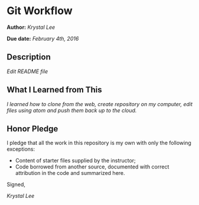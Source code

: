 # Git Workflow

**Author:** _Krystal Lee_

**Due date:** _February 4th, 2016_

## Description

_Edit README file_

## What I Learned from This

_I learned how to clone from the web, create repository on my computer, edit files using atom and push them back up to the cloud._

## Honor Pledge

I pledge that all the work in this repository is my own with only the following exceptions:

* Content of starter files supplied by the instructor;
* Code borrowed from another source, documented with correct attribution in the code and summarized here.

Signed,

_Krystal Lee_
